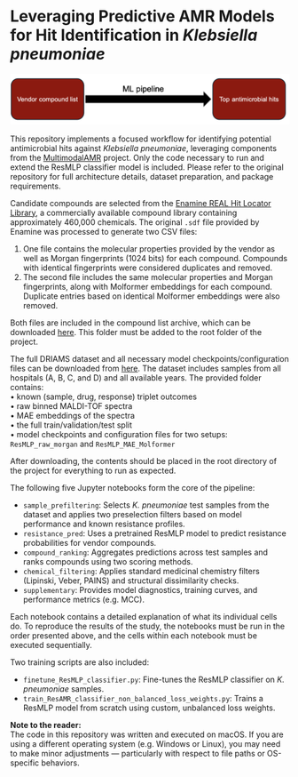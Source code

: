 # Leveraging Predictive AMR Models for Hit Identification in *Klebsiella pneumoniae*

![Pipeline Overview](pipeline.png)

This repository implements a focused workflow for identifying potential antimicrobial hits against *Klebsiella pneumoniae*, leveraging components from the [MultimodalAMR](https://github.com/BorgwardtLab/MultimodalAMR) project. Only the code necessary to run and extend the ResMLP classifier model is included. Please refer to the original repository for full architecture details, dataset preparation, and package requirements.

Candidate compounds are selected from the [Enamine REAL Hit Locator Library](https://enamine.net/compound-libraries/diversity-libraries/hit-locator-library-460), a commercially available compound library containing approximately 460,000 chemicals. The original `.sdf` file provided by Enamine was processed to generate two CSV files:

1. One file contains the molecular properties provided by the vendor as well as Morgan fingerprints (1024 bits) for each compound. Compounds with identical fingerprints were considered duplicates and removed.
2. The second file includes the same molecular properties and Morgan fingerprints, along with Molformer embeddings for each compound. Duplicate entries based on identical Molformer embeddings were also removed.

Both files are included in the compound list archive, which can be downloaded [here](https://drive.google.com/drive/folders/1BskzBQZoI-ezUXUrzfXGV7aHwV1Rp4Tm?usp=sharing). This folder must be added to the root folder of the project.

The full DRIAMS dataset and all necessary model checkpoints/configuration files can be downloaded from [here](link). The dataset includes samples from all hospitals (A, B, C, and D) and all available years. The provided folder contains:  
• known (sample, drug, response) triplet outcomes  
• raw binned MALDI-TOF spectra  
• MAE embeddings of the spectra  
• the full train/validation/test split  
• model checkpoints and configuration files for two setups: `ResMLP_raw_morgan` and `ResMLP_MAE_Molformer`  
  
After downloading, the contents should be placed in the root directory of the project for everything to run as expected.
 

The following five Jupyter notebooks form the core of the pipeline:
- `sample_prefiltering`: Selects *K. pneumoniae* test samples from the dataset and applies two preselection filters based on model performance and known resistance profiles.
- `resistance_pred`: Uses a pretrained ResMLP model to predict resistance probabilities for vendor compounds.
- `compound_ranking`: Aggregates predictions across test samples and ranks compounds using two scoring methods.
- `chemical_filtering`: Applies standard medicinal chemistry filters (Lipinski, Veber, PAINS) and structural dissimilarity checks.
- `supplementary`: Provides model diagnostics, training curves, and performance metrics (e.g. MCC).

Each notebook contains a detailed explanation of what its individual cells do. To reproduce the results of the study, the notebooks must be run in the order presented above, and the cells within each notebook must be executed sequentially.

Two training scripts are also included:
- `finetune_ResMLP_classifier.py`: Fine-tunes the ResMLP classifier on *K. pneumoniae* samples.
- `train_ResAMR_classifier_non_balanced_loss_weights.py`: Trains a ResMLP model from scratch using custom, unbalanced loss weights.

**Note to the reader:**  
The code in this repository was written and executed on macOS. If you are using a different operating system (e.g. Windows or Linux), you may need to make minor adjustments — particularly with respect to file paths or OS-specific behaviors.